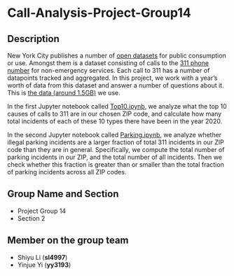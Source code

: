 # Call-Analysis-Project-Group14
 
## Description

New York City publishes a number of [open datasets](https://opendata.cityofnewyork.us/) for public consumption or use. Amongst them is a dataset consisting of calls to the [311 phone number](https://www.ny.gov/agencies/nyc-311) for non-emergency services. Each call to 311 has a number of datapoints tracked and aggregated. In this project, we work with a year’s worth of data from this dataset and answer a number of questions about it. This is [the data (around 1.5GB)](https://drive.google.com/drive/folders/1BRd8_RSST69UaZRBeD_dtXGw9fuKoBZE?usp=sharing) we use.

In the first Jupyter notebook called 
[Top10.ipynb](https://github.com/JuexinPeng/Call-Analysis-Project/blob/main/Top10.ipynb), we analyze what the top 10 causes of calls to 311 are in our chosen ZIP code, and calculate how many total incidents of each of these 10 types there have been in the year 2020. 

In the second Jupyter notebook called 
[Parking.ipynb](https://github.com/JuexinPeng/Call-Analysis-Project/blob/main/Parking.ipynb), we analyze whether illegal parking incidents are a larger fraction of total 311 incidents in our ZIP code than they are in general. Specifically, we compute the total number of parking incidents in our ZIP, and the total number of all incidents. Then we check whether this fraction is greater than or smaller than the total fraction of parking incidents across all ZIP codes.

## Group Name and Section

- Project Group 14
- Section 2 

## Member on the group team

- Shiyu Li (**sl4997**)
- Yinjue Yi (**yy3193**)
